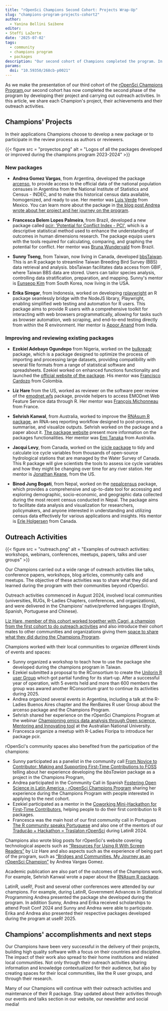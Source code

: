 ```yaml
---
title: "rOpenSci Champions Second Cohort: Projects Wrap-Up"
slug: "champions-program-projects-cohort2"
author:
  - Yanina Bellini Saibene
editor:
- Steffi LaZerte
date: '2025-07-02'
tags:
  - community
  - champions program
  - packages
description: "Our second cohort of Champions completed the program. In this blog post, we share each champion's projects, their achievements and outreach activities."
params:
  doi: "10.59350/268cb-p0021"
---
```


As we make the presentation of our third cohort of the [rOpenSci Champions Program](/champions/),our second cohort has now completed the second phase of the program by developing their project and carrying out outreach activities. In this article, we share each Champion's project, their achievements and their outreach activities.

## Champions' Projects

In their applications Champions choose to develop a new package or to participate in the review process as authors or reviewers.

{{< figure src = "proyectos.png" alt = "Logos of all the packages developed or improved during the champions program 2023-2024" >}}

### New packages 

- **Andrea Gomez Vargas**, from Argentina, developed the package [arcenso](https://soyandrea.github.io/arcenso/), to provide access to the official data of the national population censuses in Argentina from the National Institute of Statistics and Census - INDEC, and to make this historical census data available, homogenized, and ready to use.  Her mentor was [Luis Verde](/author/luis-verde-arregoitia/) from Mexico. You can learn more about the package in [the blog post Andrea wrote about her project and her journey on the program](/blog/2025/05/15/puentes-comunidades-campeones-ropensci/).

- **Francesca Belem Lopes Palmeira**, from Brazil, developed a new package called [pcir: 'Potential for Conflict Index - PCI'](https://fblpalmeira.github.io/pcir/), which is a descriptive statistical method used to enhance the understanding of outcomes in human dimensions research. The package equips users with the tools required for calculating, comparing, and graphing the potential for conflict. Her mentor was [Bruna Wundervald](/author/bruna-wundervald/) from Brazil. 

- **Sunny Tseng**, from Taiwan, now living in Canada, developed [bbsTaiwan](https://sunnytseng.github.io/bbsTaiwan/). This is an R package to streamline Taiwan Breeding Bird Survey (BBS) data retrieval and analysis. bbsTaiwan facilitates data access from GBIF, where Taiwan BBS data are stored. Users can tailor species analysis, controlling data stratification, preparation, and mapping. Sunny's mentor is [Eunseop Kim](/author/eunseop-kim/) from South Korea, now living in the USA.

- **Erika Siregar**, from Indonesia, worked on developing [rplaywright](https://erikaris.github.io/rplaywright/) an R package seamlessly bridge with the NodeJS library, Playwright, enabling simplified web testing and automation for R users. This package aims to provide R users with a comprehensive toolkit for interacting with web browsers programmatically, allowing for tasks such as browser automation, web scraping, and end-to-end testing directly from within the R environment. Her mentor is [Apoor Anand](/author/apoorv-anand/) from India. 


### Improving and reviewing existing packages

- **Ezekiel Adebayo Ogundepo** from Nigeria, worked on the [bulkreadr](https://docs.ropensci.org/naijR/) package, which is a package designed to optimize the process of importing and processing large datasets, providing compatibility with several file formats from a range of statistical software and spreadsheets. Ezekiel worked on enhanced functions functionality and launched the [official website of the package](https://gbganalyst.github.io/bulkreadr/news/index.html). His mentor was [Francisco Cardozo](/author/francisco-cardozo/) from Colombia.

- **Liz Hare** from the US, worked as reviewer on the software peer review of the [emodnet.wfs](https://github.com/ropensci/software-review/issues/653) package, provide helpers to access EMODnet Web Feature Service data through R.  Her mentor was [François Michonneau](/author/françois-michonneau/) from France.

- **Sehrish Kanwal**, from Australia, worked to improve the [RNAsum R package](https://github.com/umccr/RNAsum), an RNA-seq reporting workflow designed to post-process, summarise, and visualize outputs. Sehrish worked on the package and a paper about it. [The package website](https://umccr.github.io/RNAsum/) present more information on the packages functionalities. Her mentor was [Emi Tanaka](/author/emi-tanaka/) from Australia. 

- **Jacqui Levy**, from Canada, worked on the [icicle package](https://github.com/Jacqui-123/icicle) to tidy and calculate ice cycle variables from thousands of open-source hydrological stations that are managed by the Water Survey of Canada. This R package will give scientists the tools to assess ice cycle variables and how they might be changing over time for any river station. Her mentor is [Jonathan Keane](/author/jonathan-keane/), from the US.

- **Binod Jung Bogati**, from Nepal, worked on the [nepalcensus](https://github.com/rugnepal/nepalcensus) package, which provides a comprehensive and up-to-date tool for accessing and exploring demographic, socio-economic, and geographic data collected during the most recent census conducted in Nepal. The package aims to facilitate data analysis and visualization for researchers, policymakers, and anyone interested in understanding and utilizing census data effectively for various applications and insights. His mentor is [Erle Holgersen](/author/erle-holgersen/) from Canada.

## Outreach Activities

{{< figure src = "outreach.png" alt = "Examples of outreach activities: workshops, webinars, conferences, meetups, papers, talks and user groups" >}}

Our Champions carried out a wide range of outreach activities like talks, conference papers, workshops, blog articles, community calls and meetups. The objective of these activities was to share what they did and learned during the program with their communities beyond rOpenSci.  

Outreach activities commenced in August 2024, involved local communities (universities, RUGs, R-Ladies Chapters, conferences, and organizations), and were delivered in the Champions’ native/preferred languages (English, Spanish, Portuguese and Chinese).

[Liz Hare, member of this cohort worked together with Cagri, a champion from the first cohort to do outreach activities](https://ropensci.org/events/rsr-learn-and-use/) and also introduce their cohort mates to other communities and organizations giving them [space to share what they did during the Champions Program](https://www.youtube.com/watch?v=p2Odyp9VIPA).

Champions worked with their local communities to organize different kinds of events and spaces:

- Sunny organized a workshop to teach how to use the package she developed during the champions program in Taiwan. 
- Ezekiel submitted a proposal to the RConsortium to create the [Unilorin R user Group](https://www.meetup.com/unilorin-r-users-group/) which got partial funding for its start-up.  After a successful year of operation, with 5 events held and more than 600 members the group was awared another RConsortium grant to continue its activities during 2025.
- Andrea organized several events in Argentina, including a talk at the R-Ladies Buenos Aires chapter and the RenBaires R user Group about the arcenso package and the Champions Program.
- Sehrish shared her experience on the rOpenSci Champions Program at the webinar [Championing omics data analysis through Open science, Mentoring and Innovating tool](https://bdsi.anu.edu.au/news-events/events/championing-omics-data-analysis-through-open-science-mentoring-and-innovating) at the Australian National University.
- Francesca organize a meetup with R-Ladies Floripa to introduce her package pcir.

rOpenSci's community spaces also benefited from the participation of the champions:

- Sunny participated as a panelist in the community call [From Novice to Contributor: Making and Supporting First-Time Contributions to FOSS](https://ropensci.org/commcalls/first-time-contributor/) telling about her experience developing the *bbsTawian* package as a project in the Champions Program,
- Andrea participated in the Community Call in Spanish [Fostering Open Science in Latin America - rOpenSci Champions Program](https://ropensci.org/es/commcalls/champions-latino-2025/) sharing her experience during the Champions Program with people interested in applying to the next cohort.
- Ezekiel participated as a mentor in the [Coworking Mini-Hackathon for First-Time Contributors](https://ropensci.org/blog/2025/01/24/coworking-hackathons/), helping people to do their first contribution to R packages. 
- Francesca was the main host of our first community call in Portugues [The R community speaks Portuguese](https://ropensci.org/commcalls/translation-portuguese/) and also one of the mentors of our [Tradução + Hackathon = Traslaton rOpenSci](https://www.eventbrite.cl/e/traducao-hackathon-traslaton-ropensci-tickets-1045507530167) during LatinR 2024.

Champions also wrote blog posts for rOpenSci's website covering technological aspects such as [“Resources For Using R With Screen Readers”](https://ropensci.org/blog/2024/09/05/screen-readers-tools/) by Liz Hare and also aspects such as the experience of being part of the program, such as [“Bridges and Communities. My Journey as an rOpenSci Champion”](https://ropensci.org/blog/2025/05/15/puentes-comunidades-campeones-ropensci/) by Andrea Vargas Gomez.

Academic publication are also part of the outcomes of the Champions work. For example, Sehrish Kanwal wrote a paper about the [RNAsum R package](https://doi.org/10.1101/2025.01.10.24319650).

LatinR, useR!, Posit and several other conferences were attended by our champions. For example, during LatinR, Government Advances in Statistical Programming Andrea presented the package she developed during the program. 
In addition Sunny, Andrea and Erika received scholarships to attend Posit Conf 2024 and Sunny and Andrea were able to participate.
Erika and Andrea also presented their respective packages developed during the program at useR! 2025.

## Champions' accomplishments and next steps

Our Champions have been very successful in the delivery of their projects, building high quality software with a focus on their countries and discipline. The impact of their work also spread to their home institutions and related local communities. Not only through their outreach activities sharing information and knowledge contextualized for their audience, but also by creating spaces for their local communities, like the R user groups, and through their research.

Many of our Champions will continue with their outreach activities and maintenance of their R package. Stay updated about their activities through our events and talks section in our website, our newsletter and social media! 